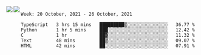 <a href="https://github.com/anuraghazra/github-readme-stats">
  <img align="left" src="https://github-readme-stats.vercel.app/api?username=Tanesan&count_private=true&show_icons=true" />
</a>
<a href="https://github.com/anuraghazra/github-readme-stats">
  <img align="left" src="https://github-readme-stats.vercel.app/api/top-langs/?username=Tanesan" />
</a>

<!--START_SECTION:waka-->
```text
Week: 20 October, 2021 - 26 October, 2021

TypeScript   3 hrs 15 mins   █████████▒░░░░░░░░░░░░░░░   36.77 % 
Python       1 hr 5 mins     ███░░░░░░░░░░░░░░░░░░░░░░   12.42 % 
C            1 hr            ██▓░░░░░░░░░░░░░░░░░░░░░░   11.32 % 
Text         48 mins         ██▒░░░░░░░░░░░░░░░░░░░░░░   09.07 % 
HTML         42 mins         ██░░░░░░░░░░░░░░░░░░░░░░░   07.91 % 
```
<!--END_SECTION:waka-->
